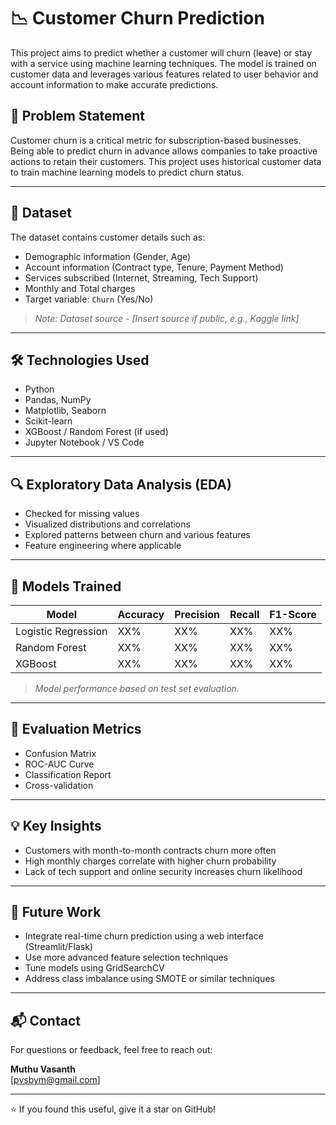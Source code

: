 # 📉 Customer Churn Prediction

This project aims to predict whether a customer will churn (leave) or stay with a service using machine learning techniques. The model is trained on customer data and leverages various features related to user behavior and account information to make accurate predictions.

## 📌 Problem Statement

Customer churn is a critical metric for subscription-based businesses. Being able to predict churn in advance allows companies to take proactive actions to retain their customers. This project uses historical customer data to train machine learning models to predict churn status.

---

## 📂 Dataset

The dataset contains customer details such as:
- Demographic information (Gender, Age)
- Account information (Contract type, Tenure, Payment Method)
- Services subscribed (Internet, Streaming, Tech Support)
- Monthly and Total charges
- Target variable: `Churn` (Yes/No)

> *Note: Dataset source - [Insert source if public, e.g., Kaggle link]*

---

## 🛠️ Technologies Used

- Python
- Pandas, NumPy
- Matplotlib, Seaborn
- Scikit-learn
- XGBoost / Random Forest (if used)
- Jupyter Notebook / VS Code

---

## 🔍 Exploratory Data Analysis (EDA)

- Checked for missing values
- Visualized distributions and correlations
- Explored patterns between churn and various features
- Feature engineering where applicable

---

## 🤖 Models Trained

| Model               | Accuracy | Precision | Recall | F1-Score |
|--------------------|----------|-----------|--------|----------|
| Logistic Regression| XX%      | XX%       | XX%    | XX%      |
| Random Forest      | XX%      | XX%       | XX%    | XX%      |
| XGBoost            | XX%      | XX%       | XX%    | XX%      |

> *Model performance based on test set evaluation.*

---

## 🧪 Evaluation Metrics

- Confusion Matrix
- ROC-AUC Curve
- Classification Report
- Cross-validation

---

## 💡 Key Insights

- Customers with month-to-month contracts churn more often
- High monthly charges correlate with higher churn probability
- Lack of tech support and online security increases churn likelihood

---

## 🚀 Future Work

- Integrate real-time churn prediction using a web interface (Streamlit/Flask)
- Use more advanced feature selection techniques
- Tune models using GridSearchCV
- Address class imbalance using SMOTE or similar techniques

---

## 📬 Contact

For questions or feedback, feel free to reach out:

**Muthu Vasanth**  
[pvsbym@gmail.com]

---

⭐️ If you found this useful, give it a star on GitHub!


